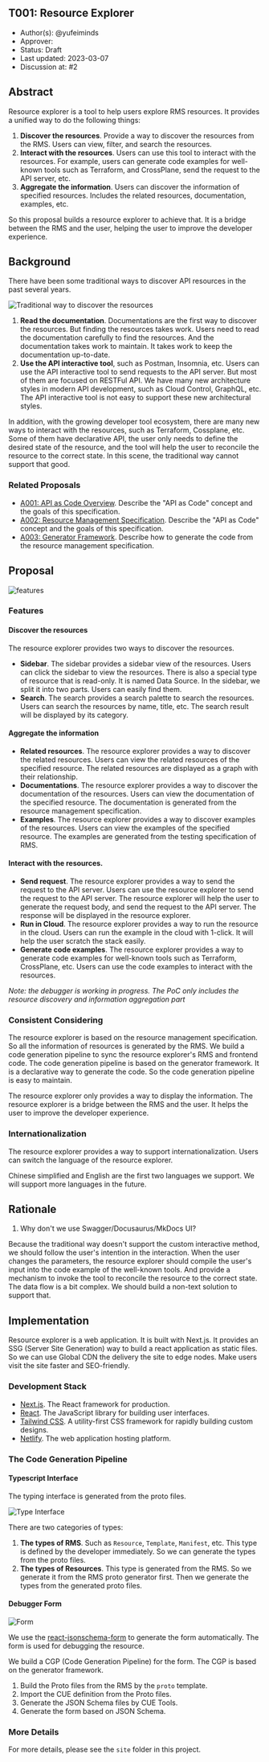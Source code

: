 T001: Resource Explorer
----
* Author(s): @yufeiminds
* Approver: 
* Status: Draft
* Last updated: 2023-03-07
* Discussion at: #2

## Abstract

Resource explorer is a tool to help users explore RMS resources. It provides a unified way to do the following things:

1. **Discover the resources**. Provide a way to discover the resources from the RMS. Users can view, filter, and search the resources.
2. **Interact with the resources**. Users can use this tool to interact with the resources. For example, users can generate code examples for well-known tools such as Terraform, and CrossPlane, send the request to the API server, etc.
3. **Aggregate the information**. Users can discover the information of specified resources. Includes the related resources, documentation, examples, etc.

So this proposal builds a resource explorer to achieve that. It is a bridge between the RMS and the user, helping the user to improve the developer experience.

## Background

There have been some traditional ways to discover API resources in the past several years.

![Traditional way to discover the resources](./T001_images/traditional.svg)

1. **Read the documentation**. Documentations are the first way to discover the resources. But finding the resources takes work. Users need to read the documentation carefully to find the resources. And the documentation takes work to maintain. It takes work to keep the documentation up-to-date.
2. **Use the API interactive tool**, such as Postman, Insomnia, etc. Users can use the API interactive tool to send requests to the API server. But most of them are focused on RESTFul API. We have many new architecture styles in modern API development, such as Cloud Control, GraphQL, etc. The API interactive tool is not easy to support these new architectural styles.

In addition, with the growing developer tool ecosystem, there are many new ways to interact with the resources, such as Terraform, Cossplane, etc. Some of them have declarative API, the user only needs to define the desired state of the resource, and the tool will help the user to reconcile the resource to the correct state. In this scene, the traditional way cannot support that good.

### Related Proposals

* [A001: API as Code Overview](./A001-api-as-code-overview.md). Describe the "API as Code" concept and the goals of this specification.
* [A002: Resource Management Specification](./A002-resource-management-specification.md). Describe the "API as Code" concept and the goals of this specification.
* [A003: Generator Framework](./A003-generator-framework.md). Describe how to generate the code from the resource management specification.

## Proposal

![features](./T001_images/features.svg)

### Features

#### Discover the resources

The resource explorer provides two ways to discover the resources. 

* **Sidebar**. The sidebar provides a sidebar view of the resources. Users can click the sidebar to view the resources. There is also a special type of resource that is read-only. It is named Data Source. In the sidebar, we split it into two parts. Users can easily find them.
* **Search**. The search provides a search palette to search the resources. Users can search the resources by name, title, etc. The search result will be displayed by its category.

#### Aggregate the information

* **Related resources**. The resource explorer provides a way to discover the related resources. Users can view the related resources of the specified resource. The related resources are displayed as a graph with their relationship.
* **Documentations**. The resource explorer provides a way to discover the documentation of the resources. Users can view the documentation of the specified resource. The documentation is generated from the resource management specification.
* **Examples**. The resource explorer provides a way to discover examples of the resources. Users can view the examples of the specified resource. The examples are generated from the testing specification of RMS.

#### Interact with the resources.

* **Send request**. The resource explorer provides a way to send the request to the API server. Users can use the resource explorer to send the request to the API server. The resource explorer will help the user to generate the request body, and send the request to the API server. The response will be displayed in the resource explorer.
* **Run in Cloud**. The resource explorer provides a way to run the resource in the cloud. Users can run the example in the cloud with 1-click. It will help the user scratch the stack easily.
* **Generate code examples**. The resource explorer provides a way to generate code examples for well-known tools such as Terraform, CrossPlane, etc. Users can use the code examples to interact with the resources.

*Note: the debugger is working in progress. The PoC only includes the resource discovery and information aggregation part*

### Consistent Considering

The resource explorer is based on the resource management specification. So all the information of resources is generated by the RMS. We build a code generation pipeline to sync the resource explorer's RMS and frontend code. The code generation pipeline is based on the generator framework. It is a declarative way to generate the code. So the code generation pipeline is easy to maintain.

The resource explorer only provides a way to display the information. The resource explorer is a bridge between the RMS and the user. It helps the user to improve the developer experience.

### Internationalization

The resource explorer provides a way to support internationalization. Users can switch the language of the resource explorer.

Chinese simplified and English are the first two languages we support. We will support more languages in the future.

## Rationale

1. Why don't we use Swagger/Docusaurus/MkDocs UI?

Because the traditional way doesn't support the custom interactive method, we should follow the user's intention in the interaction. When the user changes the parameters, the resource explorer should compile the user's input into the code example of the well-known tools. And provide a mechanism to invoke the tool to reconcile the resource to the correct state. The data flow is a bit complex. We should build a non-text solution to support that.

## Implementation

Resource explorer is a web application. It is built with Next.js. It provides an SSG (Server Site Generation) way to build a react application as static files. So we can use Global CDN the delivery the site to edge nodes. Make users visit the site faster and SEO-friendly.

### Development Stack

* [Next.js](https://nextjs.org/). The React framework for production.
* [React](https://reactjs.org/). The JavaScript library for building user interfaces.
* [Tailwind CSS](https://tailwindcss.com/). A utility-first CSS framework for rapidly building custom designs.
* [Netlify](https://www.netlify.com/). The web application hosting platform.

### The Code Generation Pipeline

#### Typescript Interface

The typing interface is generated from the proto files.

![Type Interface](./T001_images/gen-types.svg)

There are two categories of types:

1. **The types of RMS**. Such as `Resource`, `Template`, `Manifest`, etc. This type is defined by the developer immediately. So we can generate the types from the proto files.
2. **The types of Resources**. This type is generated from the RMS. So we generate it from the RMS proto generator first. Then we generate the types from the generated proto files.

#### Debugger Form

![Form](./T001_images/gen-form.svg)

We use the [react-jsonschema-form](https://github.com/rjsf-team/react-jsonschema-form) to generate the form automatically. The form is used for debugging the resource.

We build a CGP (Code Generation Pipeline) for the form. The CGP is based on the generator framework.

1. Build the Proto files from the RMS by the `proto` template.
2. Import the CUE definition from the Proto files.
3. Generate the JSON Schema files by CUE Tools.
4. Generate the form based on JSON Schema.

### More Details

For more details, please see the `site` folder in this project.
